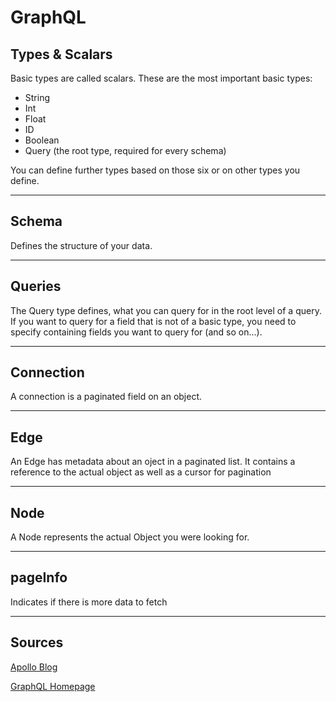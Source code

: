# GraphQL

## Types & Scalars

Basic types are called scalars. These are the most important basic types:

- String
- Int
- Float
- ID
- Boolean
- Query (the root type, required for every schema)

You can define further types based on those six or on other types you define.

---

## Schema

Defines the structure of your data.

---

## Queries

The Query type defines, what you can query for in the root level of a query.
If you want to query for a field that is not of a basic type, you need to specify containing fields you want to query for (and so on...).

---

## Connection
A connection is a  paginated field on an object.

---

## Edge
An Edge has metadata about an oject in a paginated list. It contains a reference to the actual object as well as a cursor for pagination

---

## Node
A Node represents the actual Object you were looking for.

---

## pageInfo
Indicates if there is more data to fetch

---

## Sources
[Apollo Blog](https://www.apollographql.com/blog/graphql/pagination/understanding-pagination-rest-graphql-and-relay/)

[GraphQL Homepage](https://graphql.org/)